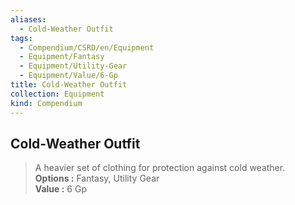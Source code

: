 ```yaml
---
aliases:
  - Cold-Weather Outfit
tags:
  - Compendium/CSRD/en/Equipment
  - Equipment/Fantasy
  - Equipment/Utility-Gear
  - Equipment/Value/6-Gp
title: Cold-Weather Outfit
collection: Equipment
kind: Compendium
---
```

## Cold-Weather Outfit  
  
>A heavier set of clothing for protection against cold weather.  
> **Options :** Fantasy, Utility Gear  
> **Value :** 6 Gp